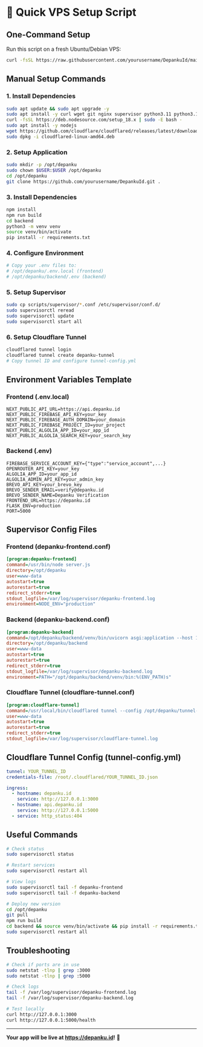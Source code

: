 # 🚀 Quick VPS Setup Script

## One-Command Setup

Run this script on a fresh Ubuntu/Debian VPS:

```bash
curl -fsSL https://raw.githubusercontent.com/yourusername/DepankuId/main/scripts/vps-setup.sh | bash
```

## Manual Setup Commands

### 1. Install Dependencies
```bash
sudo apt update && sudo apt upgrade -y
sudo apt install -y curl wget git nginx supervisor python3.11 python3.11-venv python3.11-dev python3-pip
curl -fsSL https://deb.nodesource.com/setup_18.x | sudo -E bash -
sudo apt install -y nodejs
wget https://github.com/cloudflare/cloudflared/releases/latest/download/cloudflared-linux-amd64.deb
sudo dpkg -i cloudflared-linux-amd64.deb
```

### 2. Setup Application
```bash
sudo mkdir -p /opt/depanku
sudo chown $USER:$USER /opt/depanku
cd /opt/depanku
git clone https://github.com/yourusername/DepankuId.git .
```

### 3. Install Dependencies
```bash
npm install
npm run build
cd backend
python3 -m venv venv
source venv/bin/activate
pip install -r requirements.txt
```

### 4. Configure Environment
```bash
# Copy your .env files to:
# /opt/depanku/.env.local (frontend)
# /opt/depanku/backend/.env (backend)
```

### 5. Setup Supervisor
```bash
sudo cp scripts/supervisor/*.conf /etc/supervisor/conf.d/
sudo supervisorctl reread
sudo supervisorctl update
sudo supervisorctl start all
```

### 6. Setup Cloudflare Tunnel
```bash
cloudflared tunnel login
cloudflared tunnel create depanku-tunnel
# Copy tunnel ID and configure tunnel-config.yml
```

## Environment Variables Template

### Frontend (.env.local)
```env
NEXT_PUBLIC_API_URL=https://api.depanku.id
NEXT_PUBLIC_FIREBASE_API_KEY=your_key
NEXT_PUBLIC_FIREBASE_AUTH_DOMAIN=your_domain
NEXT_PUBLIC_FIREBASE_PROJECT_ID=your_project
NEXT_PUBLIC_ALGOLIA_APP_ID=your_app_id
NEXT_PUBLIC_ALGOLIA_SEARCH_KEY=your_search_key
```

### Backend (.env)
```env
FIREBASE_SERVICE_ACCOUNT_KEY={"type":"service_account",...}
OPENROUTER_API_KEY=your_key
ALGOLIA_APP_ID=your_app_id
ALGOLIA_ADMIN_API_KEY=your_admin_key
BREVO_API_KEY=your_brevo_key
BREVO_SENDER_EMAIL=verify@depanku.id
BREVO_SENDER_NAME=Depanku Verification
FRONTEND_URL=https://depanku.id
FLASK_ENV=production
PORT=5000
```

## Supervisor Config Files

### Frontend (depanku-frontend.conf)
```ini
[program:depanku-frontend]
command=/usr/bin/node server.js
directory=/opt/depanku
user=www-data
autostart=true
autorestart=true
redirect_stderr=true
stdout_logfile=/var/log/supervisor/depanku-frontend.log
environment=NODE_ENV="production"
```

### Backend (depanku-backend.conf)
```ini
[program:depanku-backend]
command=/opt/depanku/backend/venv/bin/uvicorn asgi:application --host 127.0.0.1 --port 5000
directory=/opt/depanku/backend
user=www-data
autostart=true
autorestart=true
redirect_stderr=true
stdout_logfile=/var/log/supervisor/depanku-backend.log
environment=PATH="/opt/depanku/backend/venv/bin:%(ENV_PATH)s"
```

### Cloudflare Tunnel (cloudflare-tunnel.conf)
```ini
[program:cloudflare-tunnel]
command=/usr/local/bin/cloudflared tunnel --config /opt/depanku/tunnel-config.yml run
user=www-data
autostart=true
autorestart=true
redirect_stderr=true
stdout_logfile=/var/log/supervisor/cloudflare-tunnel.log
```

## Cloudflare Tunnel Config (tunnel-config.yml)
```yaml
tunnel: YOUR_TUNNEL_ID
credentials-file: /root/.cloudflared/YOUR_TUNNEL_ID.json

ingress:
  - hostname: depanku.id
    service: http://127.0.0.1:3000
  - hostname: api.depanku.id
    service: http://127.0.0.1:5000
  - service: http_status:404
```

## Useful Commands

```bash
# Check status
sudo supervisorctl status

# Restart services
sudo supervisorctl restart all

# View logs
sudo supervisorctl tail -f depanku-frontend
sudo supervisorctl tail -f depanku-backend

# Deploy new version
cd /opt/depanku
git pull
npm run build
cd backend && source venv/bin/activate && pip install -r requirements.txt
sudo supervisorctl restart all
```

## Troubleshooting

```bash
# Check if ports are in use
sudo netstat -tlnp | grep :3000
sudo netstat -tlnp | grep :5000

# Check logs
tail -f /var/log/supervisor/depanku-frontend.log
tail -f /var/log/supervisor/depanku-backend.log

# Test locally
curl http://127.0.0.1:3000
curl http://127.0.0.1:5000/health
```

---

**Your app will be live at https://depanku.id!** 🎉

